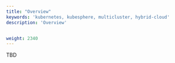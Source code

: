 ```yaml
---
title: "Overview"
keywords: 'kubernetes, kubesphere, multicluster, hybrid-cloud'
description: 'Overview'


weight: 2340
---
```


TBD
